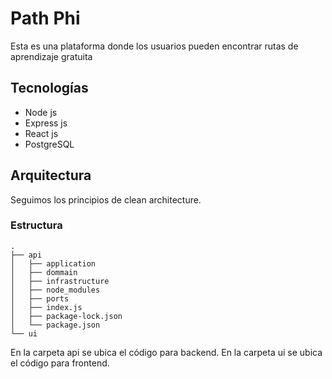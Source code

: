 # Path Phi
Esta es una plataforma donde los usuarios pueden encontrar rutas de aprendizaje gratuita

## Tecnologías
- Node js
- Express js
- React js
- PostgreSQL

## Arquitectura
Seguimos los principios de clean architecture.

### Estructura
    .
    ├── api
    │   ├── application   
    │   ├── dommain
    │   ├── infrastructure
    │   ├── node_modules
    │   ├── ports 
    │   ├── index.js
    │   ├── package-lock.json  
    │   └── package.json  
    └── ui

En la carpeta api se ubica el código para backend.
En la carpeta ui se ubica el código para frontend.